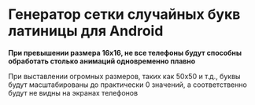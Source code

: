 <h1>Генератор сетки случайных букв латиницы для Android</h1>
<b>При превышении размера 16x16, не все телефоны будут способны обработать столько анимаций одновременно плавно</b>
<p>При выставлении огромных размеров, таких как 50х50 и т.д., буквы будут масштабированы до практически 0 значений, а соответственно будут не видны на экранах телефонов</p>

